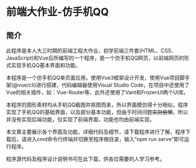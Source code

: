 # 前端大作业-仿手机QQ
## 简介
此程序是本人大三时期的前端工程大作业，初学前端三件套(HTML、CSS、JavaScript)和Vue后所编写的一个程序，是一个仿手机QQ网页，以前端网页的形式实现手机QQ基本界面和功能。

本程序是一个仿手机QQ单页面应用，使用Vue3框架设计开发，使用Vue项目脚手架(@vue/cli)进行搭建，代码编辑器使用Visual Studio Code，在项目中还使用了Vue的相关插件，如：Vue-Router等，此外还使用了Vant和FrozenUI两个UI库。

本程序的图形素材均从手机QQ截图并抠图而来，所以界面模仿得十分相似，程序实现了手机QQ的基础界面，以及部分基本功能，但由于时间问题~~实则偷懒~~，所以并没有实现后端功能，仅实现了前端界面，功能也均由前端实现。

本文章主要展示各个界面及功能，详细代码及细节，请下载程序进行了解，程序下载后，请进入cmd命令行终端并切换至程序根目录，输入“npm run serve”即可运行程序。

程序源代码及程序设计说明书可在此下载，供各位需要的人学习参考。